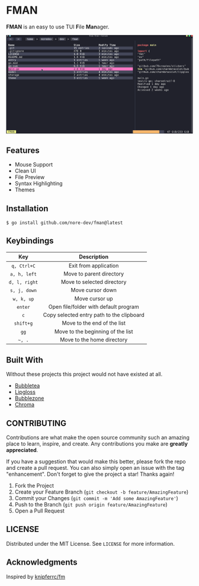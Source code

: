 # FMAN

**FMAN** is an easy to use TUI **F**ile **Man**ager.

![Preview](./fman.gif)

## Features

- Mouse Support
- Clean UI
- File Preview
- Syntax Highlighting
- Themes

## Installation

```
$ go install github.com/nore-dev/fman@latest
```

## Keybindings

|      Key      |                Description                |
|:-------------:|:-----------------------------------------:|
|  `q, Ctrl+C`  |           Exit from application           |
|  `a, h, left` |          Move to parent directory         |
| `d, l, right` |         Move to selected directory        |
|  `s, j, down` |              Move cursor down             |
|   `w, k, up`  |               Move cursor up              |
|    `enter`    |   Open file/folder with default program   |
|       `c`     | Copy selected entry path to the clipboard |
|   `shift+g`   |        Move to the end of the list        |
|      `gg`     |     Move to the beginning of the list     |
|     `~, .`    |         Move to the home directory        |
## Built With
Without these projects this project would not have existed at all.
- [Bubbletea]()
- [Lipgloss]()
- [Bubblezone]()
- [Chroma]()

## CONTRIBUTING

Contributions are what make the open source community such an amazing place to learn, inspire, and create. Any contributions you make are **greatly appreciated**.

If you have a suggestion that would make this better, please fork the repo and create a pull request. You can also simply open an issue with the tag "enhancement".
Don't forget to give the project a star! Thanks again!

1. Fork the Project
2. Create your Feature Branch (`git checkout -b feature/AmazingFeature`)
3. Commit your Changes (`git commit -m 'Add some AmazingFeature'`)
4. Push to the Branch (`git push origin feature/AmazingFeature`)
5. Open a Pull Request

## LICENSE
Distributed under the MIT License. See `LICENSE` for more information.

## Acknowledgments

Inspired by [knipferrc/fm](https://github.com/knipferrc/fm)
